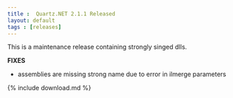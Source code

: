 ```yaml
---
title :  Quartz.NET 2.1.1 Released
layout: default
tags : [releases]
---
```


This is a maintenance release containing strongly singed dlls.

__FIXES__

* assemblies are missing strong name due to error in ilmerge parameters

{% include download.md %}
